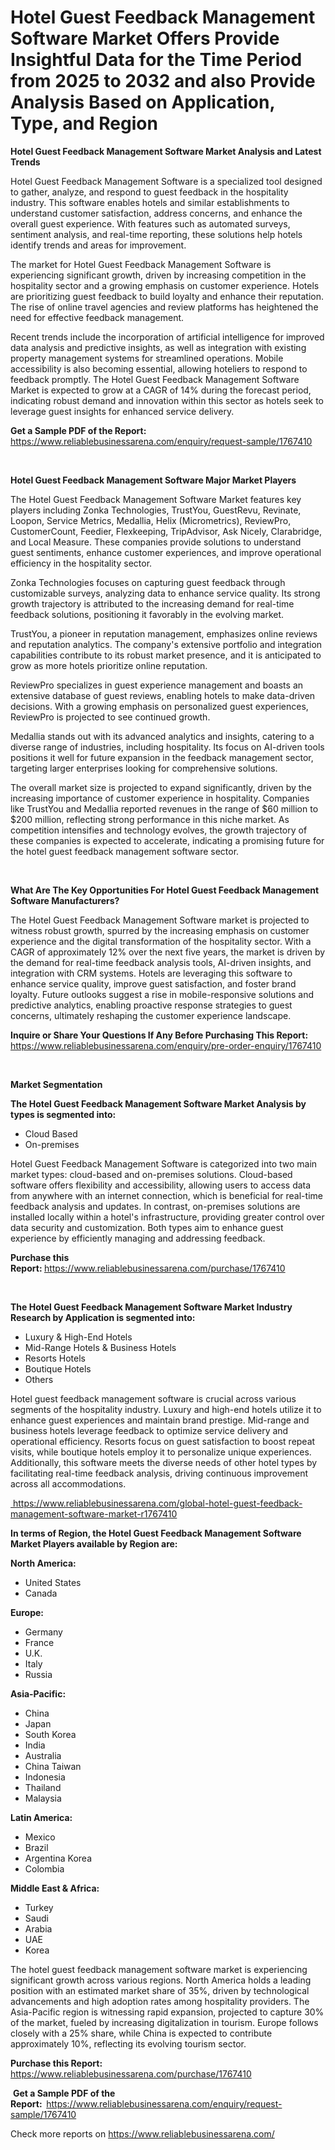 <p><h1>Hotel Guest Feedback Management Software Market Offers Provide Insightful Data for the Time Period from 2025 to 2032 and also Provide Analysis Based on Application, Type, and Region</h1></p><p><strong>Hotel Guest Feedback Management Software Market Analysis and Latest Trends</strong></p>
<p><p>Hotel Guest Feedback Management Software is a specialized tool designed to gather, analyze, and respond to guest feedback in the hospitality industry. This software enables hotels and similar establishments to understand customer satisfaction, address concerns, and enhance the overall guest experience. With features such as automated surveys, sentiment analysis, and real-time reporting, these solutions help hotels identify trends and areas for improvement.</p><p>The market for Hotel Guest Feedback Management Software is experiencing significant growth, driven by increasing competition in the hospitality sector and a growing emphasis on customer experience. Hotels are prioritizing guest feedback to build loyalty and enhance their reputation. The rise of online travel agencies and review platforms has heightened the need for effective feedback management.</p><p>Recent trends include the incorporation of artificial intelligence for improved data analysis and predictive insights, as well as integration with existing property management systems for streamlined operations. Mobile accessibility is also becoming essential, allowing hoteliers to respond to feedback promptly. The Hotel Guest Feedback Management Software Market is expected to grow at a CAGR of 14% during the forecast period, indicating robust demand and innovation within this sector as hotels seek to leverage guest insights for enhanced service delivery.</p></p>
<p><strong>Get a Sample PDF of the Report:&nbsp;</strong> <a href="https://www.reliablebusinessarena.com/enquiry/request-sample/1767410?utm_campaign=2189&utm_medium=2&utm_source=Github&utm_content=ia&utm_term=11032025&utm_id=hotel-guest-feedback-management-software">https://www.reliablebusinessarena.com/enquiry/request-sample/1767410</a></p>
<p>&nbsp;</p>
<p><strong>Hotel Guest Feedback Management Software Major Market Players</strong></p>
<p><p>The Hotel Guest Feedback Management Software Market features key players including Zonka Technologies, TrustYou, GuestRevu, Revinate, Loopon, Service Metrics, Medallia, Helix (Micrometrics), ReviewPro, CustomerCount, Feedier, Flexkeeping, TripAdvisor, Ask Nicely, Clarabridge, and Local Measure. These companies provide solutions to understand guest sentiments, enhance customer experiences, and improve operational efficiency in the hospitality sector.</p><p>Zonka Technologies focuses on capturing guest feedback through customizable surveys, analyzing data to enhance service quality. Its strong growth trajectory is attributed to the increasing demand for real-time feedback solutions, positioning it favorably in the evolving market.</p><p>TrustYou, a pioneer in reputation management, emphasizes online reviews and reputation analytics. The company's extensive portfolio and integration capabilities contribute to its robust market presence, and it is anticipated to grow as more hotels prioritize online reputation.</p><p>ReviewPro specializes in guest experience management and boasts an extensive database of guest reviews, enabling hotels to make data-driven decisions. With a growing emphasis on personalized guest experiences, ReviewPro is projected to see continued growth.</p><p>Medallia stands out with its advanced analytics and insights, catering to a diverse range of industries, including hospitality. Its focus on AI-driven tools positions it well for future expansion in the feedback management sector, targeting larger enterprises looking for comprehensive solutions.</p><p>The overall market size is projected to expand significantly, driven by the increasing importance of customer experience in hospitality. Companies like TrustYou and Medallia reported revenues in the range of $60 million to $200 million, reflecting strong performance in this niche market. As competition intensifies and technology evolves, the growth trajectory of these companies is expected to accelerate, indicating a promising future for the hotel guest feedback management software sector.</p></p>
<p>&nbsp;</p>
<p><strong>What Are The Key Opportunities For Hotel Guest Feedback Management Software Manufacturers?</strong></p>
<p><p>The Hotel Guest Feedback Management Software market is projected to witness robust growth, spurred by the increasing emphasis on customer experience and the digital transformation of the hospitality sector. With a CAGR of approximately 12% over the next five years, the market is driven by the demand for real-time feedback analysis tools, AI-driven insights, and integration with CRM systems. Hotels are leveraging this software to enhance service quality, improve guest satisfaction, and foster brand loyalty. Future outlooks suggest a rise in mobile-responsive solutions and predictive analytics, enabling proactive response strategies to guest concerns, ultimately reshaping the customer experience landscape.</p></p>
<p><strong>Inquire or Share Your Questions If Any Before Purchasing This Report:</strong> <a href="https://www.reliablebusinessarena.com/enquiry/pre-order-enquiry/1767410?utm_campaign=2189&utm_medium=2&utm_source=Github&utm_content=ia&utm_term=11032025&utm_id=hotel-guest-feedback-management-software">https://www.reliablebusinessarena.com/enquiry/pre-order-enquiry/1767410</a></p>
<p>&nbsp;</p>
<p><strong>Market Segmentation</strong></p>
<p><strong>The Hotel Guest Feedback Management Software Market Analysis by types is segmented into:</strong></p>
<p><ul><li>Cloud Based</li><li>On-premises</li></ul></p>
<p><p>Hotel Guest Feedback Management Software is categorized into two main market types: cloud-based and on-premises solutions. Cloud-based software offers flexibility and accessibility, allowing users to access data from anywhere with an internet connection, which is beneficial for real-time feedback analysis and updates. In contrast, on-premises solutions are installed locally within a hotel's infrastructure, providing greater control over data security and customization. Both types aim to enhance guest experience by efficiently managing and addressing feedback.</p></p>
<p><strong>Purchase this Report:&nbsp;</strong><a href="https://www.reliablebusinessarena.com/purchase/1767410?utm_campaign=2189&utm_medium=2&utm_source=Github&utm_content=ia&utm_term=11032025&utm_id=hotel-guest-feedback-management-software">https://www.reliablebusinessarena.com/purchase/1767410</a></p>
<p>&nbsp;</p>
<p><strong>The Hotel Guest Feedback Management Software Market Industry Research by Application is segmented into:</strong></p>
<p><ul><li>Luxury & High-End Hotels</li><li>Mid-Range Hotels & Business Hotels</li><li>Resorts Hotels</li><li>Boutique Hotels</li><li>Others</li></ul></p>
<p><p>Hotel guest feedback management software is crucial across various segments of the hospitality industry. Luxury and high-end hotels utilize it to enhance guest experiences and maintain brand prestige. Mid-range and business hotels leverage feedback to optimize service delivery and operational efficiency. Resorts focus on guest satisfaction to boost repeat visits, while boutique hotels employ it to personalize unique experiences. Additionally, this software meets the diverse needs of other hotel types by facilitating real-time feedback analysis, driving continuous improvement across all accommodations.</p></p>
<p><a href="https://www.reliablebusinessarena.com/global-hotel-guest-feedback-management-software-market-r1767410?utm_campaign=2189&utm_medium=2&utm_source=Github&utm_content=ia&utm_term=11032025&utm_id=hotel-guest-feedback-management-software">&nbsp;https://www.reliablebusinessarena.com/global-hotel-guest-feedback-management-software-market-r1767410</a></p>
<p><strong>In terms of Region, the Hotel Guest Feedback Management Software Market Players available by Region are:</strong></p>
<p>
    <p> <strong> North America: </strong>
        <ul>
            <li>United States</li>
            <li>Canada</li>
        </ul>
        </p> 
    <p> <strong> Europe: </strong>
        <ul>
            <li>Germany</li>
            <li>France</li>
            <li>U.K.</li>
            <li>Italy</li>
            <li>Russia</li>
        </ul>
        </p> 
    <p> <strong> Asia-Pacific: </strong>
        <ul>
            <li>China</li>
            <li>Japan</li>
            <li>South Korea</li>
            <li>India</li>
            <li>Australia</li>
            <li>China Taiwan</li>
            <li>Indonesia</li>
            <li>Thailand</li>
            <li>Malaysia</li>
        </ul>
        </p> 
    <p> <strong> Latin America: </strong>
        <ul>
            <li>Mexico</li>
            <li>Brazil</li>
            <li>Argentina Korea</li>
            <li>Colombia</li>
        </ul>
        </p> 
    <p> <strong> Middle East & Africa: </strong>
        <ul>
            <li>Turkey</li>
            <li>Saudi</li>
            <li>Arabia</li>
            <li>UAE</li>
            <li>Korea</li>
        </ul>
    </p>
    </p>
<p><p>The hotel guest feedback management software market is experiencing significant growth across various regions. North America holds a leading position with an estimated market share of 35%, driven by technological advancements and high adoption rates among hospitality providers. The Asia-Pacific region is witnessing rapid expansion, projected to capture 30% of the market, fueled by increasing digitalization in tourism. Europe follows closely with a 25% share, while China is expected to contribute approximately 10%, reflecting its evolving tourism sector.</p></p>
<p><strong>Purchase this Report: </strong><a href="https://www.reliablebusinessarena.com/purchase/1767410?utm_campaign=2189&utm_medium=2&utm_source=Github&utm_content=ia&utm_term=11032025&utm_id=hotel-guest-feedback-management-software">https://www.reliablebusinessarena.com/purchase/1767410</a></p>
<p>&nbsp;<strong>Get a Sample PDF of the Report:&nbsp;&nbsp;</strong><a href="https://www.reliablebusinessarena.com/enquiry/request-sample/1767410?utm_campaign=2189&utm_medium=2&utm_source=Github&utm_content=ia&utm_term=11032025&utm_id=hotel-guest-feedback-management-software">https://www.reliablebusinessarena.com/enquiry/request-sample/1767410</a></p>
<p><strong></strong></p>
<p>Check more reports on <a href="https://www.reliablebusinessarena.com/?utm_campaign=2189&utm_medium=2&utm_source=Github&utm_content=ia&utm_term=11032025&utm_id=hotel-guest-feedback-management-software">https://www.reliablebusinessarena.com/</a></p>